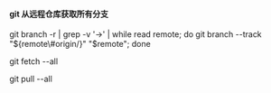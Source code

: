 #### git 从远程仓库获取所有分支

git branch -r \| grep -v '\-&gt;' \| while read remote; do git branch --track "${remote\#origin/}" "$remote"; done

git fetch --all

git pull --all

